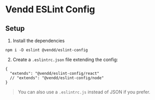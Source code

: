 # Vendd ESLint Config

## Setup

1. Install the dependencies
```
npm i -D eslint @vendd/eslint-config
```

2. Create a `.eslintrc.json` file extending the config:
```
{
  "extends": "@vendd/eslint-config/react"
  // "extends": "@vendd/eslint-config/node"
}
```

> You can also use a `.eslintrc.js` instead of JSON if you prefer.

